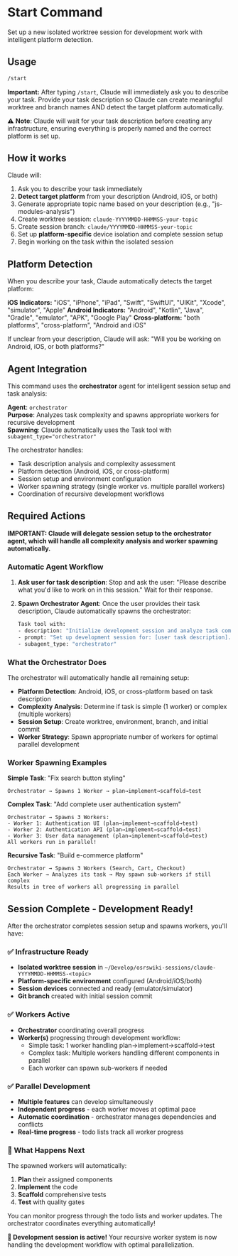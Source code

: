 # Start Command

Set up a new isolated worktree session for development work with intelligent platform detection.

## Usage
```bash
/start
```

**Important:**
After typing `/start`, Claude will immediately ask you to describe your task.
Provide your task description so Claude can create meaningful worktree and branch names AND detect the target platform automatically.

⚠️ **Note**: Claude will wait for your task description before creating any infrastructure, ensuring everything is properly named and the correct platform is set up.

## How it works
Claude will:
1. Ask you to describe your task immediately
2. **Detect target platform** from your description (Android, iOS, or both)
3. Generate appropriate topic name based on your description (e.g., "js-modules-analysis")
4. Create worktree session: `claude-YYYYMMDD-HHMMSS-your-topic`
5. Create session branch: `claude/YYYYMMDD-HHMMSS-your-topic`
6. Set up **platform-specific** device isolation and complete session setup
7. Begin working on the task within the isolated session

## Platform Detection

When you describe your task, Claude automatically detects the target platform:

**iOS Indicators:** "iOS", "iPhone", "iPad", "Swift", "SwiftUI", "UIKit", "Xcode", "simulator", "Apple"
**Android Indicators:** "Android", "Kotlin", "Java", "Gradle", "emulator", "APK", "Google Play"
**Cross-platform:** "both platforms", "cross-platform", "Android and iOS"

If unclear from your description, Claude will ask: "Will you be working on Android, iOS, or both platforms?"

## Agent Integration

This command uses the **orchestrator** agent for intelligent session setup and task analysis:

**Agent**: `orchestrator`  
**Purpose**: Analyzes task complexity and spawns appropriate workers for recursive development  
**Spawning**: Claude automatically uses the Task tool with `subagent_type="orchestrator"`

The orchestrator handles:
- Task description analysis and complexity assessment
- Platform detection (Android, iOS, or cross-platform)
- Session setup and environment configuration
- Worker spawning strategy (single worker vs. multiple parallel workers)
- Coordination of recursive development workflows

## Required Actions

**IMPORTANT: Claude will delegate session setup to the orchestrator agent, which will handle all complexity analysis and worker spawning automatically.**

### Automatic Agent Workflow

1. **Ask user for task description**:
   Stop and ask the user: "Please describe what you'd like to work on in this session."
   Wait for their response.

2. **Spawn Orchestrator Agent**:
   Once the user provides their task description, Claude automatically spawns the orchestrator:
   ```bash
   Task tool with:
   - description: "Initialize development session and analyze task complexity"
   - prompt: "Set up development session for: [user task description]. Analyze complexity, detect platform, set up session infrastructure, and spawn appropriate workers (single worker for simple tasks, multiple workers for complex tasks with parallel development)."
   - subagent_type: "orchestrator"
   ```

### What the Orchestrator Does

The orchestrator will automatically handle all remaining setup:
- **Platform Detection**: Android, iOS, or cross-platform based on task description
- **Complexity Analysis**: Determine if task is simple (1 worker) or complex (multiple workers)
- **Session Setup**: Create worktree, environment, branch, and initial commit
- **Worker Strategy**: Spawn appropriate number of workers for optimal parallel development

### Worker Spawning Examples

**Simple Task**: "Fix search button styling"
```
Orchestrator → Spawns 1 Worker → plan→implement→scaffold→test
```

**Complex Task**: "Add complete user authentication system"
```
Orchestrator → Spawns 3 Workers:
- Worker 1: Authentication UI (plan→implement→scaffold→test)
- Worker 2: Authentication API (plan→implement→scaffold→test)  
- Worker 3: User data management (plan→implement→scaffold→test)
All workers run in parallel!
```

**Recursive Task**: "Build e-commerce platform"
```
Orchestrator → Spawns 3 Workers (Search, Cart, Checkout)
Each Worker → Analyzes its task → May spawn sub-workers if still complex
Results in tree of workers all progressing in parallel
```

## Session Complete - Development Ready!

After the orchestrator completes session setup and spawns workers, you'll have:

### ✅ Infrastructure Ready
- **Isolated worktree session** in `~/Develop/osrswiki-sessions/claude-YYYYMMDD-HHMMSS-<topic>`
- **Platform-specific environment** configured (Android/iOS/both)
- **Session devices** connected and ready (emulator/simulator)
- **Git branch** created with initial session commit

### ✅ Workers Active
- **Orchestrator** coordinating overall progress
- **Worker(s)** progressing through development workflow:
  - Simple task: 1 worker handling plan→implement→scaffold→test
  - Complex task: Multiple workers handling different components in parallel
  - Each worker can spawn sub-workers if needed

### ✅ Parallel Development
- **Multiple features** can develop simultaneously
- **Independent progress** - each worker moves at optimal pace
- **Automatic coordination** - orchestrator manages dependencies and conflicts
- **Real-time progress** - todo lists track all worker progress

### 🎯 What Happens Next

The spawned workers will automatically:
1. **Plan** their assigned components
2. **Implement** the code
3. **Scaffold** comprehensive tests
4. **Test** with quality gates

You can monitor progress through the todo lists and worker updates. The orchestrator coordinates everything automatically!

**🚀 Development session is active!** Your recursive worker system is now handling the development workflow with optimal parallelization.